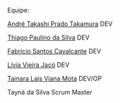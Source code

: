 Equipe:

[André Takashi Prado Takamura](https://github.com/Yashatk) DEV

[Thiago Paulino da Silva](https://github.com/thiagooo9) DEV

[Fabrício Santos Cavalcante](https://github.com/Kinnube) DEV

[Lívia Vieira Jacó](https://github.com/JacoLCode) DEV

[Tainara Lais Viana Mota](https://github.com/TainaraViana) DEV/OP

Tayná da Silva Scrum Master
